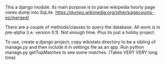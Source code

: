 

This a django module. Its main purpose is to parse wikipedia hourly page views dump into SqLite.
https://dumps.wikimedia.org/other/pagecounts-ez/merged/


There are a couple of methods/classes to query the database. 
All work is in pre-alpha (i.e. version 0.1). Not enough time. Plus its just a hobby project. 

 
To use, create a django project, copy wikistats directory to be a sibling of manage.py and then include it in settings file as an app.
Run 
python manage.py getTopMatches 
to see some matches.  (Takes VERY VERY long time)



